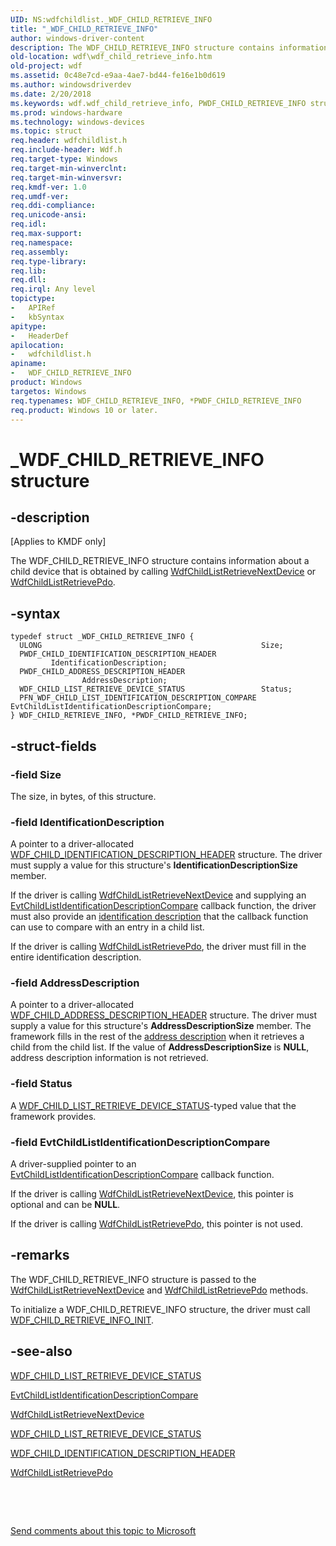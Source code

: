 ```yaml
---
UID: NS:wdfchildlist._WDF_CHILD_RETRIEVE_INFO
title: "_WDF_CHILD_RETRIEVE_INFO"
author: windows-driver-content
description: The WDF_CHILD_RETRIEVE_INFO structure contains information about a child device that is obtained by calling WdfChildListRetrieveNextDevice or WdfChildListRetrievePdo.
old-location: wdf\wdf_child_retrieve_info.htm
old-project: wdf
ms.assetid: 0c48e7cd-e9aa-4ae7-bd44-fe16e1b0d619
ms.author: windowsdriverdev
ms.date: 2/20/2018
ms.keywords: wdf.wdf_child_retrieve_info, PWDF_CHILD_RETRIEVE_INFO structure pointer, DFDeviceObjectChildListRef_f2075d85-7f9e-4b9c-b702-c2ef2be65987.xml, _WDF_CHILD_RETRIEVE_INFO, WDF_CHILD_RETRIEVE_INFO, *PWDF_CHILD_RETRIEVE_INFO, PWDF_CHILD_RETRIEVE_INFO, wdfchildlist/PWDF_CHILD_RETRIEVE_INFO, wdfchildlist/WDF_CHILD_RETRIEVE_INFO, kmdf.wdf_child_retrieve_info, WDF_CHILD_RETRIEVE_INFO structure
ms.prod: windows-hardware
ms.technology: windows-devices
ms.topic: struct
req.header: wdfchildlist.h
req.include-header: Wdf.h
req.target-type: Windows
req.target-min-winverclnt: 
req.target-min-winversvr: 
req.kmdf-ver: 1.0
req.umdf-ver: 
req.ddi-compliance: 
req.unicode-ansi: 
req.idl: 
req.max-support: 
req.namespace: 
req.assembly: 
req.type-library: 
req.lib: 
req.dll: 
req.irql: Any level
topictype:
-	APIRef
-	kbSyntax
apitype:
-	HeaderDef
apilocation:
-	wdfchildlist.h
apiname:
-	WDF_CHILD_RETRIEVE_INFO
product: Windows
targetos: Windows
req.typenames: WDF_CHILD_RETRIEVE_INFO, *PWDF_CHILD_RETRIEVE_INFO
req.product: Windows 10 or later.
---
```


# _WDF_CHILD_RETRIEVE_INFO structure


## -description


<p class="CCE_Message">[Applies to KMDF only]

The WDF_CHILD_RETRIEVE_INFO structure contains information about a child device that is obtained by calling <a href="..\wdfchildlist\nf-wdfchildlist-wdfchildlistretrievenextdevice.md">WdfChildListRetrieveNextDevice</a> or <a href="..\wdfchildlist\nf-wdfchildlist-wdfchildlistretrievepdo.md">WdfChildListRetrievePdo</a>.


## -syntax


````
typedef struct _WDF_CHILD_RETRIEVE_INFO {
  ULONG                                                 Size;
  PWDF_CHILD_IDENTIFICATION_DESCRIPTION_HEADER          IdentificationDescription;
  PWDF_CHILD_ADDRESS_DESCRIPTION_HEADER                 AddressDescription;
  WDF_CHILD_LIST_RETRIEVE_DEVICE_STATUS                 Status;
  PFN_WDF_CHILD_LIST_IDENTIFICATION_DESCRIPTION_COMPARE EvtChildListIdentificationDescriptionCompare;
} WDF_CHILD_RETRIEVE_INFO, *PWDF_CHILD_RETRIEVE_INFO;
````


## -struct-fields




### -field Size

The size, in bytes, of this structure.


### -field IdentificationDescription

A pointer to a driver-allocated <a href="..\wdfchildlist\ns-wdfchildlist-_wdf_child_identification_description_header.md">WDF_CHILD_IDENTIFICATION_DESCRIPTION_HEADER</a> structure. The driver must supply a value for this structure's <b>IdentificationDescriptionSize</b> member. 

If the driver is calling <a href="..\wdfchildlist\nf-wdfchildlist-wdfchildlistretrievenextdevice.md">WdfChildListRetrieveNextDevice</a> and supplying an <a href="..\wdfchildlist\nc-wdfchildlist-evt_wdf_child_list_identification_description_compare.md">EvtChildListIdentificationDescriptionCompare</a> callback function, the driver must also provide an <a href="https://docs.microsoft.com/en-us/windows-hardware/drivers/wdf/dynamic-enumeration">identification description</a> that the callback function can use to compare with an entry in a child list.

If the driver is calling <a href="..\wdfchildlist\nf-wdfchildlist-wdfchildlistretrievepdo.md">WdfChildListRetrievePdo</a>, the driver must fill in the entire identification description.


### -field AddressDescription

A pointer to a driver-allocated <a href="..\wdfchildlist\ns-wdfchildlist-_wdf_child_address_description_header.md">WDF_CHILD_ADDRESS_DESCRIPTION_HEADER</a> structure. The driver must supply a value for this structure's <b>AddressDescriptionSize</b> member. The framework fills in the rest of the <a href="https://docs.microsoft.com/en-us/windows-hardware/drivers/wdf/dynamic-enumeration">address description</a> when it retrieves a child from the child list. If the value of <b>AddressDescriptionSize</b> is <b>NULL</b>, address description information is not retrieved.


### -field Status

A <a href="..\wdfchildlist\ne-wdfchildlist-_wdf_child_list_retrieve_device_status.md">WDF_CHILD_LIST_RETRIEVE_DEVICE_STATUS</a>-typed value that the framework provides.


### -field EvtChildListIdentificationDescriptionCompare

A driver-supplied pointer to an <a href="..\wdfchildlist\nc-wdfchildlist-evt_wdf_child_list_identification_description_compare.md">EvtChildListIdentificationDescriptionCompare</a> callback function. 

If the driver is calling <a href="..\wdfchildlist\nf-wdfchildlist-wdfchildlistretrievenextdevice.md">WdfChildListRetrieveNextDevice</a>, this pointer is optional and can be <b>NULL</b>. 

If the driver is calling <a href="..\wdfchildlist\nf-wdfchildlist-wdfchildlistretrievepdo.md">WdfChildListRetrievePdo</a>, this pointer is not used.


## -remarks



The WDF_CHILD_RETRIEVE_INFO structure is passed to the <a href="..\wdfchildlist\nf-wdfchildlist-wdfchildlistretrievenextdevice.md">WdfChildListRetrieveNextDevice</a> and <a href="..\wdfchildlist\nf-wdfchildlist-wdfchildlistretrievepdo.md">WdfChildListRetrievePdo</a> methods. 

To initialize a WDF_CHILD_RETRIEVE_INFO structure, the driver must call <a href="..\wdfchildlist\nf-wdfchildlist-wdf_child_retrieve_info_init.md">WDF_CHILD_RETRIEVE_INFO_INIT</a>.




## -see-also

<a href="..\wdfchildlist\ne-wdfchildlist-_wdf_child_list_retrieve_device_status.md">WDF_CHILD_LIST_RETRIEVE_DEVICE_STATUS</a>



<a href="..\wdfchildlist\nc-wdfchildlist-evt_wdf_child_list_identification_description_compare.md">EvtChildListIdentificationDescriptionCompare</a>



<a href="..\wdfchildlist\nf-wdfchildlist-wdfchildlistretrievenextdevice.md">WdfChildListRetrieveNextDevice</a>



<a href="..\wdfchildlist\ne-wdfchildlist-_wdf_child_list_retrieve_device_status.md">WDF_CHILD_LIST_RETRIEVE_DEVICE_STATUS</a>



<a href="..\wdfchildlist\ns-wdfchildlist-_wdf_child_identification_description_header.md">WDF_CHILD_IDENTIFICATION_DESCRIPTION_HEADER</a>



<a href="..\wdfchildlist\nf-wdfchildlist-wdfchildlistretrievepdo.md">WdfChildListRetrievePdo</a>



 

 

<a href="mailto:wsddocfb@microsoft.com?subject=Documentation%20feedback [wdf\wdf]:%20WDF_CHILD_RETRIEVE_INFO structure%20 RELEASE:%20(2/20/2018)&amp;body=%0A%0APRIVACY STATEMENT%0A%0AWe use your feedback to improve the documentation. We don't use your email address for any other purpose, and we'll remove your email address from our system after the issue that you're reporting is fixed. While we're working to fix this issue, we might send you an email message to ask for more info. Later, we might also send you an email message to let you know that we've addressed your feedback.%0A%0AFor more info about Microsoft's privacy policy, see http://privacy.microsoft.com/en-us/default.aspx." title="Send comments about this topic to Microsoft">Send comments about this topic to Microsoft</a>

